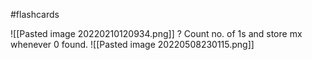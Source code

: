 #flashcards 

![[Pasted image 20220210120934.png]]
?
Count no. of 1s and store mx whenever 0 found.
![[Pasted image 20220508230115.png]]